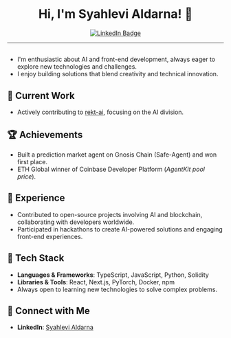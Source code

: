 <h1 align="center">Hi, I'm Syahlevi Aldarna! 👋</h1>

<p align="center">
  <a href="https://www.linkedin.com/in/syahlevi-aldarna-160746321/" target="_blank">
    <img src="https://img.shields.io/badge/-LinkedIn-blue?style=flat-square&logo=Linkedin&logoColor=white" alt="LinkedIn Badge"/>
  </a>
</p>

---

##
- I'm enthusiastic about AI and front-end development, always eager to explore new technologies and challenges.
- I enjoy building solutions that blend creativity and technical innovation.

## 💼 Current Work
- Actively contributing to [rekt-ai](https://github.com/rekt-ai), focusing on the AI division.

## 🏆 Achievements
- Built a prediction market agent on Gnosis Chain (Safe-Agent) and won first place.
- ETH Global winner of Coinbase Developer Platform (*AgentKit pool price*).

## 🌟 Experience
- Contributed to open-source projects involving AI and blockchain, collaborating with developers worldwide.
- Participated in hackathons to create AI-powered solutions and engaging front-end experiences.

## 🔧 Tech Stack
- **Languages & Frameworks**: TypeScript, JavaScript, Python, Solidity  
- **Libraries & Tools**: React, Next.js, PyTorch, Docker, npm  
- Always open to learning new technologies to solve complex problems.

## 🤝 Connect with Me
- **LinkedIn**: [Syahlevi Aldarna](https://www.linkedin.com/in/syahlevi-aldarna-160746321/)
